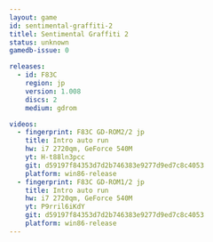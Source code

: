 ```yaml
---
layout: game
id: sentimental-graffiti-2
titlel: Sentimental Graffiti 2
status: unknown
gamedb-issue: 0

releases:
  - id: F83C
    region: jp
    version: 1.008
    discs: 2
    medium: gdrom

videos:
  - fingerprint: F83C GD-ROM2/2 jp
    title: Intro auto run
    hw: i7 2720qm, GeForce 540M
    yt: H-t88ln3pcc
    git: d59197f84353d7d2b746383e9277d9ed7c8c4053
    platform: win86-release
  - fingerprint: F83C GD-ROM1/2 jp
    title: Intro auto run
    hw: i7 2720qm, GeForce 540M
    yt: P9rril6iKdY
    git: d59197f84353d7d2b746383e9277d9ed7c8c4053
    platform: win86-release
---
```

